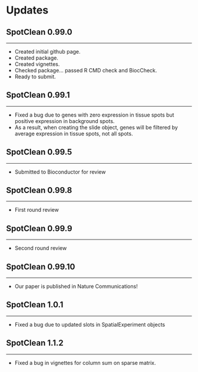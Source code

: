 # Updates

## SpotClean 0.99.0

---------------------

* Created initial github page.
* Created package.
* Created vignettes.
* Checked package... passed R CMD check and BiocCheck.
* Ready to submit.

## SpotClean 0.99.1

---------------------

* Fixed a bug due to genes with zero expression in tissue spots but positive expression in background spots.
* As a result, when creating the slide object, genes will be filtered by average expression in tissue spots, not all spots.

## SpotClean 0.99.5

---------------------

* Submitted to Bioconductor for review

## SpotClean 0.99.8

---------------------

* First round review

## SpotClean 0.99.9

---------------------

* Second round review

## SpotClean 0.99.10

---------------------

* Our paper is published in Nature Communications!

## SpotClean 1.0.1

---------------------

* Fixed a bug due to updated slots in SpatialExperiment objects

## SpotClean 1.1.2

---------------------

* Fixed a bug in vignettes for column sum on sparse matrix.
